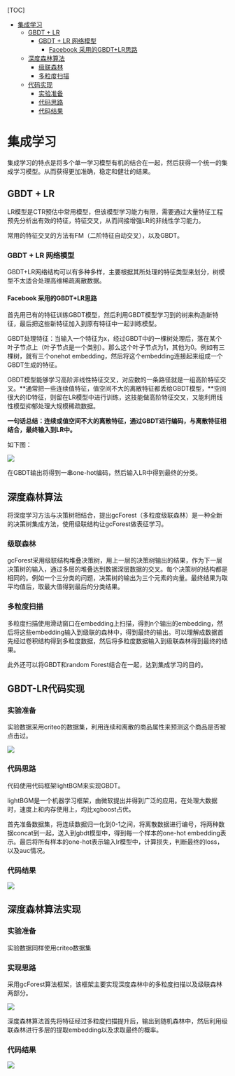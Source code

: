 [TOC]

- [集成学习](#----)
  * [GBDT + LR](#gbdt---lr)
    + [GBDT + LR 网络模型](#gbdt---lr-----)
      - [Facebook 采用的GBDT+LR思路](#facebook----gbdt-lr--)
  * [深度森林算法](#------)
    + [级联森林](#----)
    + [多粒度扫描](#-----)
  * [代码实现](#----)
    + [实验准备](#----)
    + [代码思路](#----)
    + [代码结果](#----)

# 集成学习

集成学习的特点是将多个单一学习模型有机的结合在一起，然后获得一个统一的集成学习模型。从而获得更加准确，稳定和健壮的结果。

## GBDT + LR

LR模型是CTR预估中常用模型，但该模型学习能力有限，需要通过大量特征工程预先分析出有效的特征，特征交叉，从而间接增强LR的非线性学习能力。

常用的特征交叉的方法有FM（二阶特征自动交叉），以及GBDT。

### GBDT + LR 网络模型

GBDT+LR网络结构可以有多种多样，主要根据其所处理的特征类型来划分，树模型不太适合处理高维稀疏离散数据。

#### Facebook 采用的GBDT+LR思路

首先用已有的特征训练GBDT模型，然后利用GBDT模型学习到的树来构造新特征，最后把这些新特征加入到原有特征中一起训练模型。

GBDT处理特征：当输入一个特征为x，经过GBDT中的一棵树处理后，落在某个叶子节点上（叶子节点是一个类别）。那么这个叶子节点为1，其他为0。例如有三棵树，就有三个onehot embedding，然后将这个embedding连接起来组成一个GBDT生成的特征。

GBDT模型能够学习高阶非线性特征交叉，对应数的一条路径就是一组高阶特征交叉。**通常把一些连续值特征，值空间不大的离散特征都丢给GBDT模型，**空间很大的ID特征，则留在LR模型中进行训练，这技能做高阶特征交叉，又能利用线性模型抑郁处理大规模稀疏数据。

**一句话总结：连续或值空间不大的离散特征，通过GBDT进行编码，与离散特征相结合，最终输入到LR中。**

如下图：

<img src = "../images/gbdt_2.png">

在GBDT输出将得到一串one-hot编码，然后输入LR中得到最终的分类。



## 深度森林算法

将深度学习方法与决策树相结合，提出gcForest（多粒度级联森林）是一种全新的决策树集成方法，使用级联结构让gcForest做表征学习。

### 级联森林

gcForest采用级联结构堆叠决策树，用上一层的决策树输出的结果，作为下一层决策树的输入，通过多层的堆叠达到数据深层数据的交叉。每个决策树的结构都是相同的。例如一个三分类的问题，决策树的输出为三个元素的向量。最终结果为取平均值后，取最大值得到最后的分类结果。

### 多粒度扫描

多粒度扫描使用滑动窗口在embedding上扫描，得到n个输出的embedding，然后将这些embedding输入到级联的森林中，得到最终的输出。可以理解成数据首先经过卷积结构得到多粒度数据，然后将多粒度数据输入到级联森林得到最终的结果。

此外还可以将GBDT和random Forest结合在一起，达到集成学习的目的。



## GBDT-LR代码实现



### 实验准备

实验数据采用criteo的数据集，利用连续和离散的商品属性来预测这个商品是否被点击过。

<img src = "../images/gbdt_1.png">

### 代码思路

代码使用代码框架lightBGM来实现GBDT。

lightBGM是一个机器学习框架，由微软提出并得到广泛的应用。在处理大数据时，速度上和内存使用上，均比xgboost占优。

首先准备数据集，将连续数据归一化到0-1之间，将离散数据进行编号，将两种数据concat到一起，送入到gbdt模型中，得到每一个样本的one-hot embedding表示。最后将所有样本的one-hot表示输入lr模型中，计算损失，判断最终的loss，以及auc情况。

### 代码结果

<img src = '../images/gbdt_lr.png'>



## 深度森林算法实现



### 实验准备

实验数据同样使用criteo数据集

### 实现思路

采用gcForest算法框架，该框架主要实现深度森林中的多粒度扫描以及级联森林两部分。

<img src = "../images/gcforest.png">

深度森林算法首先将特征经过多粒度扫描提升后，输出到随机森林中，然后利用级联森林进行多层的提取embedding以及求取最终的概率。

### 代码结果

<img src = "../images/gcforest_1.png">

